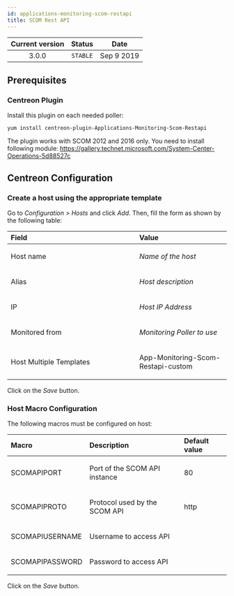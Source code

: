 ```yaml
---
id: applications-monitoring-scom-restapi
title: SCOM Rest API
---
```


| Current version | Status | Date |
| :-: | :-: | :-: |
| 3.0.0 | `STABLE` | Sep  9 2019 |

## Prerequisites
### Centreon Plugin
Install this plugin on each needed poller:

    yum install centreon-plugin-Applications-Monitoring-Scom-Restapi

The plugin works with SCOM 2012 and 2016 only. You need to install following module:
https://gallery.technet.microsoft.com/System-Center-Operations-5d88527c

## Centreon Configuration
### Create a host using the appropriate template
Go to *Configuration &gt; Hosts* and click *Add*. Then, fill the form as
shown by the following table:

<table>
<colgroup>
<col width="58%" />
<col width="41%" />
</colgroup>
<thead>
<tr class="header">
<th align="left">Field</th>
<th align="left">Value</th>
</tr>
</thead>
<tbody>
<tr class="odd">
<td align="left"><p>Host name</p></td>
<td align="left"><p><em>Name of the host</em></p></td>
</tr>
<tr class="even">
<td align="left"><p>Alias</p></td>
<td align="left"><p><em>Host description</em></p></td>
</tr>
<tr class="odd">
<td align="left"><p>IP</p></td>
<td align="left"><p><em>Host IP Address</em></p></td>
</tr>
<tr class="even">
<td align="left"><p>Monitored from</p></td>
<td align="left"><p><em>Monitoring Poller to use</em></p></td>
</tr>
<tr class="odd">
<td align="left"><p>Host Multiple Templates</p></td>
<td align="left"><p>App-Monitoring-Scom-Restapi-custom</p></td>
</tr>
</tbody>
</table>

Click on the *Save* button.

### Host Macro Configuration
The following macros must be configured on host:

<table>
<colgroup>
<col width="23%" />
<col width="53%" />
<col width="24%" />
</colgroup>
<thead>
<tr class="header">
<th align="left">Macro</th>
<th align="left">Description</th>
<th align="left">Default value</th>
</tr>
</thead>
<tbody>
<tr class="odd">
<td align="left"><p>SCOMAPIPORT</p></td>
<td align="left"><p>Port of the SCOM API instance</p></td>
<td align="left"><p>80</p></td>
</tr>
<tr class="even">
<td align="left"><p>SCOMAPIPROTO</p></td>
<td align="left"><p>Protocol used by the SCOM API</p></td>
<td align="left"><p>http</p></td>
</tr>
<tr class="odd">
<td align="left"><p>SCOMAPIUSERNAME</p></td>
<td align="left"><p>Username to access API</p></td>
<td align="left"><p></p></td>
</tr>
<tr class="even">
<td align="left"><p>SCOMAPIPASSWORD</p></td>
<td align="left"><p>Password to access API</p></td>
<td align="left"><p></p></td>
</tr>
</tbody>
</table>

Click on the *Save* button.

